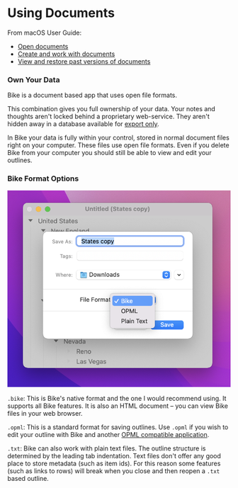 # Using Documents

From macOS User Guide:

* [Open documents](https://support.apple.com/guide/mac-help/open-documents-mchl971293e1/12.0/mac/12.0)
* [Create and work with documents](https://support.apple.com/guide/mac-help/create-and-work-with-documents-mchldc1dd114/12.0/mac/12.0)
* [View and restore past versions of documents](https://support.apple.com/guide/mac-help/view-and-restore-past-versions-of-documents-mh40710/12.0/mac/12.0)

### Own Your Data

Bike is a document based app that uses open file formats.

This combination gives you full ownership of your data. Your notes and thoughts aren't locked behind a proprietary web-service. They aren't hidden away in a database available for [export only](https://twitter.com/andy\_matuschak/status/1452438176996347907).

In Bike your data is fully within your control, stored in normal document files right on your computer. These files use open file formats. Even if you delete Bike from your computer you should still be able to view and edit your outlines.

### Bike Format Options

![Format Options](../.gitbook/assets/formats.png)

`.bike`: This is Bike's native format and the one I would recommend using. It supports all Bike features. It is also an HTML document – you can view Bike files in your web browser.

`.opml`: This is a standard format for saving outlines. Use `.opml` if you wish to edit your outline with Bike and another [OPML compatible application](../opml-compatible-apps.md).

`.txt`: Bike can also work with plain text files. The outline structure is determined by the leading tab indentation. Text files don't offer any good place to store metadata (such as item ids). For this reason some features (such as links to rows) will break when you close and then reopen a `.txt` based outline.
